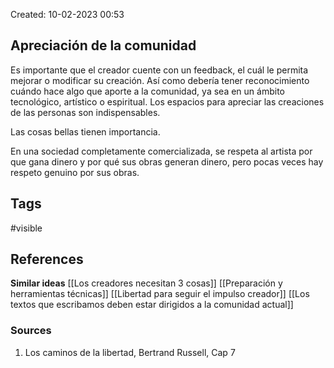Created: 10-02-2023 00:53

## <span class="pink"> **Apreciación de la comunidad** </span>
Es importante que el creador cuente con un feedback, el cuál le permita mejorar o modificar su creación. Así como debería tener reconocimiento cuándo hace algo que aporte a la comunidad, ya sea en un ámbito tecnológico, artístico o espiritual. Los espacios para apreciar las creaciones de las personas son indispensables.

Las cosas bellas tienen importancia.

En una sociedad completamente comercializada, se respeta al artista por que gana dinero y por qué sus obras generan dinero, pero pocas veces hay respeto genuino por sus obras.

## <span class="orange"> **Tags**</span>
<span class="tag"> #visible</span> 

## <span class="green"> **References**</span>
<span class="blue"> **Similar ideas** </span>
[[Los creadores necesitan 3 cosas]]
[[Preparación y herramientas técnicas]]
[[Libertad para seguir el impulso creador]]
[[Los textos que escribamos deben estar dirigidos a la comunidad actual]]

### <span class="purple"> **Sources**</span>
1. Los caminos de la libertad, Bertrand Russell, Cap 7